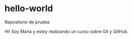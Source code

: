 # hello-world
Repositorio de prueba 

Hi! Soy María y estoy realizando un curso sobre Git y GitHub. 
